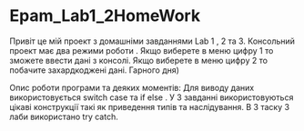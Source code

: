 # Epam_Lab1_2HomeWork
Привіт це мій проект з домашніми завданнями Lab 1 , 2 та 3.
Консольний проект має два режими роботи .
Якщо виберете в меню цифру 1 то зможете ввести дані з консолі.
Якщо виберете в меню цифру 2 то побачите захардкоджені дані.
Гарного дня)

Опис роботи програми та деяких моментів:
Для виводу даних використовується switch case та if else . 
У 3 завданні використовуються цікаві конструкції такі як приведення типів та наслідування.
В 3 таску 3 лаби використано try catch. 